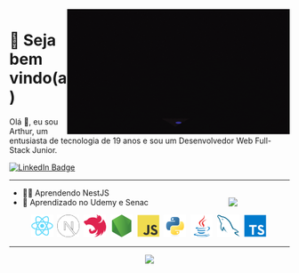 <img src="code.gif" width="400px" align="right" />



# 🚀 Seja bem vindo(a)
<span align="center"> Olá 👋, eu sou Arthur, um entusiasta de tecnologia de 19 anos e sou um Desenvolvedor Web Full-Stack Junior.



<div id="badges" >
  <a href = "https://www.linkedin.com/in/arthur-gosi-b3030b253/">
    <img src="https://img.shields.io/badge/LinkedIn-171e75?style=for-the-badge&logo=linkedin&logoColor=white" alt="LinkedIn Badge"/>
  </a>
</div>

---

- 👩‍💻 Aprendendo NestJS
- 📘 Aprendizado no Udemy e Senac
 <img src="minibanner.gif" width = "110px" align="right"/>&nbsp;

<div align="center">
 
 <img src="https://github.com/devicons/devicon/blob/master/icons/react/react-original.svg" title="ReactJS" alt="ReactJS" width="40" height="40"/>&nbsp;
 <img src="https://github.com/devicons/devicon/blob/master/icons/nextjs/nextjs-line.svg" title="NextJS" alt="NextJS" width="40" height="40"/>&nbsp;
 <img src="https://github.com/devicons/devicon/blob/master/icons/nestjs/nestjs-original.svg" title="NestJS" alt="NestJS" width="40" height="40"/>&nbsp;
 <img src="https://github.com/devicons/devicon/blob/master/icons/nodejs/nodejs-original.svg" title="NodeJS" alt="NodeJS" width="40" height="40"/>&nbsp;
 <img src="https://github.com/devicons/devicon/blob/master/icons/javascript/javascript-original.svg" title="JavaScript" alt="JavaScript" width="40" height="40"/>&nbsp;
 <img src="https://github.com/devicons/devicon/blob/master/icons/python/python-original.svg" title="Python" alt="Python" width="40" height="40"/>&nbsp;
 <img src="https://github.com/devicons/devicon/blob/master/icons/java/java-original.svg" title="Java Oracle" alt="Java" width="40" height="40"/>&nbsp;
 <img src="https://github.com/devicons/devicon/blob/master/icons/mysql/mysql-original.svg" title="SQL" alt="SQL" width="40" height="40"/>&nbsp;
 <img src="https://github.com/devicons/devicon/blob/master/icons/typescript/typescript-original.svg" title="TypeScript" alt="React" width="40" height="40"/>&nbsp;

</div>



---


<div align="center">

<img height = "190em" src="https://github-readme-stats.vercel.app/api?username=ArthurGosi2024&theme=jolly&show_icons=true"/>
</div>
